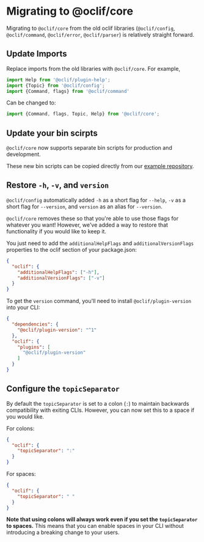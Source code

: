 Migrating to @oclif/core
==============

Migrating to `@oclif/core` from the old oclif libraries (`@oclif/config`, `@oclif/command`, `@oclif/error`, `@oclif/parser`) is relatively straight forward.

## Update Imports

Replace imports from the old libraries with `@oclif/core`. For example,

```typescript
import Help from '@oclif/plugin-help';
import {Topic} from '@oclif/config';
import {Command, flags} from '@oclif/command'
```

Can be changed to:

```typescript
import {Command, flags, Topic, Help} from '@oclif/core';
```

## Update your bin scirpts

`@oclif/core` now supports separate bin scripts for production and development.

These new bin scripts can be copied directly from our [example repository](https://github.com/oclif/hello-world/tree/main/bin).

## Restore `-h`, `-v`, and `version`

`@oclif/config` automatically added `-h` as a short flag for `--help`, `-v` as a short flag for `--version`, and `version` as an alias for `--version`.

`@oclif/core` removes these so that you're able to use those flags for whatever you want! However, we've added a way to restore that functionality if you would like to keep it.

You just need to add the `additionalHelpFlags` and `additionalVersionFlags` properties to the oclif section of your package.json:

```json
{
  "oclif": {
    "additionalHelpFlags": ["-h"],
    "additionalVersionFlags": ["-v"]
  }
}
```

To get the `version` command, you'll need to install `@oclif/plugin-version` into your CLI:

```json
{
  "dependencies": {
    "@oclif/plugin-version": "^1"
  },
  "oclif": {
    "plugins": [
      "@oclif/plugin-version"
    ]
  }
}
```

## Configure the `topicSeparator`

By default the `topicSeparator` is set to a colon (`:`) to maintain backwards compatibility with exiting CLIs. However, you can now set this to a space if you would like.

For colons:
```json
{
  "oclif": {
    "topicSeparator": ":"
  }
}
```

For spaces:
```json
{
  "oclif": {
    "topicSeparator": " "
  }
}
```

**Note that using colons will always work even if you set the `topicSeparator` to spaces.** This means that you can enable spaces in your CLI without introducing a breaking change to your users.
